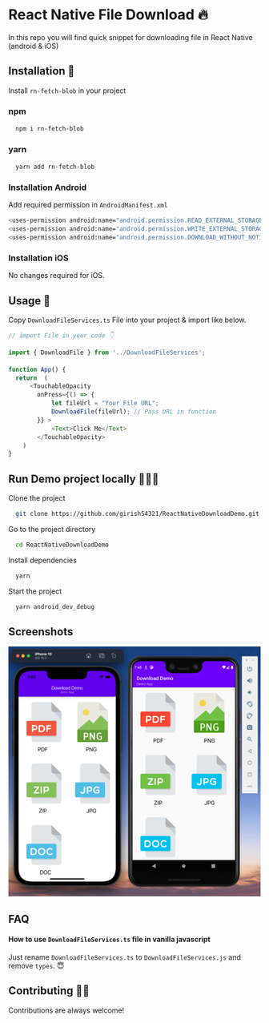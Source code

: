 
# React Native File Download 🔥

In this repo you will find quick snippet for downloading file in React Native (android & iOS)


## Installation 🔧

Install `rn-fetch-blob` in your project

### npm
```bash
  npm i rn-fetch-blob 
```
### yarn
```bash
  yarn add rn-fetch-blob 
```
    
### Installation Android 

Add required permission in `AndroidManifest.xml`

```bash
<uses-permission android:name="android.permission.READ_EXTERNAL_STORAGE" />
<uses-permission android:name="android.permission.WRITE_EXTERNAL_STORAGE" />
<uses-permission android:name="android.permission.DOWNLOAD_WITHOUT_NOTIFICATION" />
```

### Installation iOS 

No changes required for iOS.
## Usage 🤔

Copy `DownloadFileServices.ts` File into your project & import like below.

```javascript
// import File in your code 👇

import { DownloadFile } from '../DownloadFileServices';

function App() {
  return  (
      <TouchableOpacity 
        onPress={() => {
            let fileUrl = "Your File URL";
            DownloadFile(fileUrl); // Pass URL in function 
        }} >
            <Text>Click Me</Text>
        </TouchableOpacity>
    )
}
```


## Run Demo project locally 🏃🏽‍♀️

Clone the project

```bash
  git clone https://github.com/girish54321/ReactNativeDownloadDemo.git
```

Go to the project directory

```bash
  cd ReactNativeDownloadDemo
```

Install dependencies

```bash
  yarn
```

Start the project

```bash
  yarn android_dev_debug
```


## Screenshots

![App Screenshot](appImages/demo.png)


## FAQ

#### How to use `DownloadFileServices.ts` file in vanilla javascript 

Just rename `DownloadFileServices.ts` to `DownloadFileServices.js` and remove `types`. 😇



## Contributing 🙏🏽

Contributions are always welcome!


